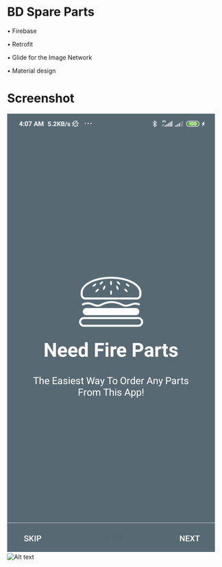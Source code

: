 # BD Spare Parts

• Firebase

• Retrofit

• Glide for the Image Network

• Material design


# Screenshot
![Alt text](https://github.com/XBSaykat/EcommarceAppSample/blob/master/Screenshot_2020-05-09-04-07-59-103_com.xb.saykat.bdspareparts.jpg?raw=true "BD Spare Parts")
![Alt text](https://github.com/XBSaykat/EcommarceAppSample/blob/master/Screenshot_2020-05-09-04-08-11-147_com.xb.saykat.bdspareparts?raw=true "BD Spare Parts")
